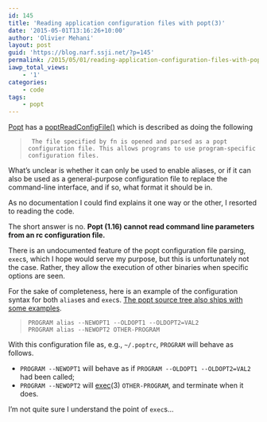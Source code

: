 ```yaml
---
id: 145
title: 'Reading application configuration files with popt(3)'
date: '2015-05-01T13:16:26+10:00'
author: 'Olivier Mehani'
layout: post
guid: 'https://blog.narf.ssji.net/?p=145'
permalink: /2015/05/01/reading-application-configuration-files-with-popt3/
iawp_total_views:
    - '1'
categories:
    - code
tags:
    - popt
---
```


[Popt](http://www.freecode.com/projects/popt/) has a [poptReadConfigFile()](http://linux.die.net/man/3/popt) which is described as doing the following

> ```
>  The file specified by fn is opened and parsed as a popt configuration file. This allows programs to use program-specific configuration files.
> ```

What’s unclear is whether it can only be used to enable aliases, or if it can also be used as a general-purpose configuration file to replace the command-line interface, and if so, what format it should be in.

As no documentation I could find explains it one way or the other, I resorted to reading the code.

The short answer is no. **Popt (1.16) cannot read command line parameters from an rc configuration file.**

There is an undocumented feature of the popt configuration file parsing, `exec`s, which I hope would serve my purpose, but this is unfortunately not the case. Rather, they allow the execution of other binaries when specific options are seen.

For the sake of completeness, here is an example of the configuration syntax for both `alias`es and `exec`s. [The popt source tree also ships with some examples](http://rpm5.org/cvs/fileview?f=popt/test-poptrc).

> ```
> PROGRAM alias --NEWOPT1 --OLDOPT1 --OLDOPT2=VAL2
> PROGRAM alias --NEWOPT2 OTHER-PROGRAM
> ```

With this configuration file as, e.g., `~/.poptrc`, `PROGRAM` will behave as follows.

- `PROGRAM --NEWOPT1` will behave as if `PROGRAM --OLDOPT1 --OLDOPT2=VAL2` had been called;
- `PROGRAM --NEWOPT2` will [exec](http://linux.die.net/man/3/exec)(3) `OTHER-PROGRAM`, and terminate when it does.

I’m not quite sure I understand the point of `exec`s…